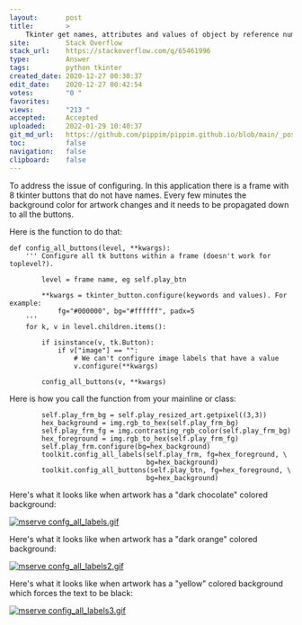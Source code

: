 ```yaml
---
layout:       post
title:        >
    Tkinter get names, attributes and values of object by reference number
site:         Stack Overflow
stack_url:    https://stackoverflow.com/q/65461996
type:         Answer
tags:         python tkinter
created_date: 2020-12-27 00:30:37
edit_date:    2020-12-27 00:42:54
votes:        "0 "
favorites:    
views:        "213 "
accepted:     Accepted
uploaded:     2022-01-29 10:40:37
git_md_url:   https://github.com/pippim/pippim.github.io/blob/main/_posts/2020/2020-12-27-Tkinter-get-names^-attributes-and-values-of-object-by-reference-number.md
toc:          false
navigation:   false
clipboard:    false
---
```


To address the issue of configuring. In this application there is a frame with 8 tkinter buttons that do not have names. Every few minutes the background color for artwork changes and it needs to be propagated down to all the buttons.

Here is the function to do that:

``` 
def config_all_buttons(level, **kwargs):
    ''' Configure all tk buttons within a frame (doesn't work for toplevel?).

        level = frame name, eg self.play_btn

        **kwargs = tkinter_button.configure(keywords and values). For example:
            fg="#000000", bg="#ffffff", padx=5
    '''
    for k, v in level.children.items():

        if isinstance(v, tk.Button):
            if v["image"] == "":
                # We can't configure image labels that have a value
                v.configure(**kwargs)

        config_all_buttons(v, **kwargs)
```

Here is how you call the function from your mainline or class:

``` 
        self.play_frm_bg = self.play_resized_art.getpixel((3,3))
        hex_background = img.rgb_to_hex(self.play_frm_bg)
        self.play_frm_fg = img.contrasting_rgb_color(self.play_frm_bg)
        hex_foreground = img.rgb_to_hex(self.play_frm_fg)
        self.play_frm.configure(bg=hex_background)
        toolkit.config_all_labels(self.play_frm, fg=hex_foreground, \
                                  bg=hex_background)
        toolkit.config_all_buttons(self.play_btn, fg=hex_foreground, \
                                  bg=hex_background)
```

Here's what it looks like when artwork has a "dark chocolate" colored background:

[![mserve confg_all_labels.gif][1]][1]

Here's what it looks like when artwork has a "dark orange" colored background:

[![mserve confg_all_labels2.gif][2]][2]

Here's what it looks like when artwork has a "yellow" colored background which forces the text to be black:

[![mserve config_all_labels3.gif][3]][3]




  [1]: https://i.stack.imgur.com/h4jCr.gif
  [2]: https://i.stack.imgur.com/BNMjK.gif
  [3]: https://i.stack.imgur.com/vepUm.gif
